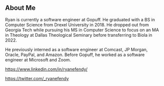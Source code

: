 ## About Me

Ryan is currently a software engineer at Gopuff. He graduated with a BS in Computer Science from Drexel University in 2018. He dropped out from Georgia Tech while pursuing his MS in Computer Science to focus on an MA in Theology at Dallas Theological Seminary before transferring to Biola in 2022.

He previously interned as a software engineer at Comcast, JP Morgan, Oracle, PayPal, and Amazon. Before Gopuff, he worked as a software engineer at Microsoft and Zoom.

https://www.linkedin.com/in/ryanefendy/

https://twitter.com/_ryanefendy